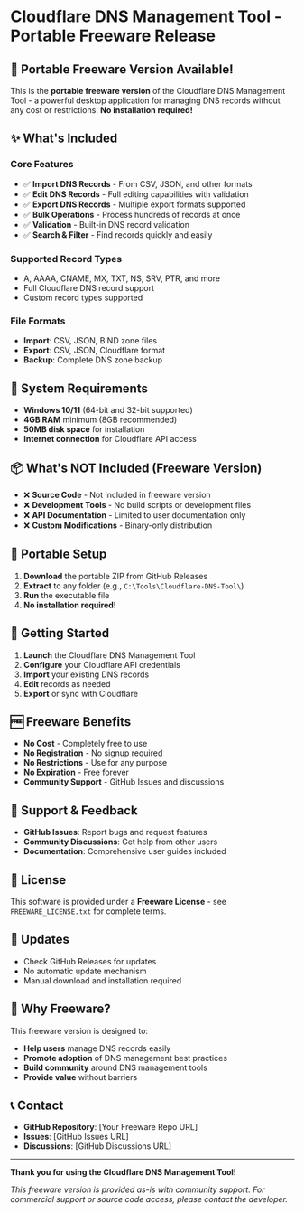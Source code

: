 # Cloudflare DNS Management Tool - Portable Freeware Release

## 🎉 **Portable Freeware Version Available!**

This is the **portable freeware version** of the Cloudflare DNS Management Tool - a powerful desktop application for managing DNS records without any cost or restrictions. **No installation required!**

## ✨ **What's Included**

### **Core Features**
- ✅ **Import DNS Records** - From CSV, JSON, and other formats
- ✅ **Edit DNS Records** - Full editing capabilities with validation
- ✅ **Export DNS Records** - Multiple export formats supported
- ✅ **Bulk Operations** - Process hundreds of records at once
- ✅ **Validation** - Built-in DNS record validation
- ✅ **Search & Filter** - Find records quickly and easily

### **Supported Record Types**
- A, AAAA, CNAME, MX, TXT, NS, SRV, PTR, and more
- Full Cloudflare DNS record support
- Custom record types supported

### **File Formats**
- **Import**: CSV, JSON, BIND zone files
- **Export**: CSV, JSON, Cloudflare format
- **Backup**: Complete DNS zone backup

## 🚀 **System Requirements**

- **Windows 10/11** (64-bit and 32-bit supported)
- **4GB RAM** minimum (8GB recommended)
- **50MB disk space** for installation
- **Internet connection** for Cloudflare API access

## 📦 **What's NOT Included (Freeware Version)**

- ❌ **Source Code** - Not included in freeware version
- ❌ **Development Tools** - No build scripts or development files
- ❌ **API Documentation** - Limited to user documentation only
- ❌ **Custom Modifications** - Binary-only distribution

## 🔧 **Portable Setup**

1. **Download** the portable ZIP from GitHub Releases
2. **Extract** to any folder (e.g., `C:\Tools\Cloudflare-DNS-Tool\`)
3. **Run** the executable file
4. **No installation required!**

## 📖 **Getting Started**

1. **Launch** the Cloudflare DNS Management Tool
2. **Configure** your Cloudflare API credentials
3. **Import** your existing DNS records
4. **Edit** records as needed
5. **Export** or sync with Cloudflare

## 🆓 **Freeware Benefits**

- **No Cost** - Completely free to use
- **No Registration** - No signup required
- **No Restrictions** - Use for any purpose
- **No Expiration** - Free forever
- **Community Support** - GitHub Issues and discussions

## 🐛 **Support & Feedback**

- **GitHub Issues**: Report bugs and request features
- **Community Discussions**: Get help from other users
- **Documentation**: Comprehensive user guides included

## 📄 **License**

This software is provided under a **Freeware License** - see `FREEWARE_LICENSE.txt` for complete terms.

## 🔄 **Updates**

- Check GitHub Releases for updates
- No automatic update mechanism
- Manual download and installation required

## 🎯 **Why Freeware?**

This freeware version is designed to:
- **Help users** manage DNS records easily
- **Promote adoption** of DNS management best practices
- **Build community** around DNS management tools
- **Provide value** without barriers

## 📞 **Contact**

- **GitHub Repository**: [Your Freeware Repo URL]
- **Issues**: [GitHub Issues URL]
- **Discussions**: [GitHub Discussions URL]

---

**Thank you for using the Cloudflare DNS Management Tool!**

*This freeware version is provided as-is with community support. For commercial support or source code access, please contact the developer.*
